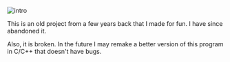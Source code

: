 ![intro](https://github.com/noahc606/CalculatorPlusPlus/assets/112023193/5111320c-f7a0-4137-af56-853e599f5815)

This is an old project from a few years back that I made for fun. I have since abandoned it.

Also, it is broken. In the future I may remake a better version of this program in C/C++ that doesn't have bugs.
